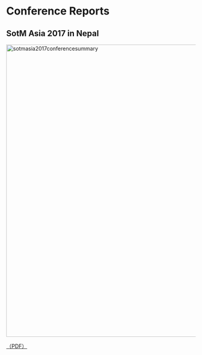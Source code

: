 # Conference Reports

## SotM Asia 2017 in Nepal
 
<a href="https://github.com/sotm-asia/sotm-asia-2018-website/blob/master/reports/SOTM%20Asia%202017%20Conference%20Summary%20(FINAL).pdf"><img width="776" alt="sotmasia2017conferencesummary" src="https://user-images.githubusercontent.com/416977/34805233-5bc986fe-f6c0-11e7-8dd3-04fe8f1c0d12.png"></a>

[（PDF）](https://github.com/sotm-asia/sotm-asia-2018-website/blob/master/reports/SOTM%20Asia%202017%20Conference%20Summary%20(FINAL).pdf)
